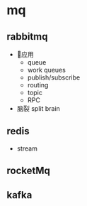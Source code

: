 # mq

## rabbitmq
- 应用
    - queue
    - work queues
    - publish/subscribe
    - routing
    - topic
    - RPC
- 脑裂 split brain
## redis
- stream
## rocketMq
## kafka
